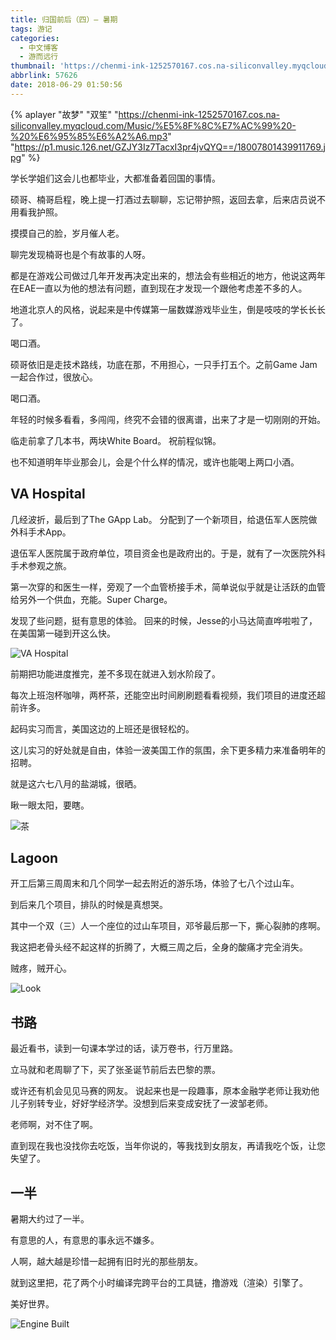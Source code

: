 ```yaml
---
title: 归国前后（四）— 暑期
tags: 游记
categories:
  - 中文博客
  - 游而远行
thumbnail: 'https://chenmi-ink-1252570167.cos.na-siliconvalley.myqcloud.com/lagoon.jpg'
abbrlink: 57626
date: 2018-06-29 01:50:56
---
```

{% aplayer "故梦" "双笙" "https://chenmi-ink-1252570167.cos.na-siliconvalley.myqcloud.com/Music/%E5%8F%8C%E7%AC%99%20-%20%E6%95%85%E6%A2%A6.mp3" "https://p1.music.126.net/GZJY3Iz7TacxI3pr4jvQYQ==/18007801439911769.jpg" %}




学长学姐们这会儿也都毕业，大都准备着回国的事情。

硕哥、楠哥启程，晚上提一打酒过去聊聊，忘记带护照，返回去拿，后来店员说不用看我护照。

摸摸自己的脸，岁月催人老。

聊完发现楠哥也是个有故事的人呀。
<!--more-->
都是在游戏公司做过几年开发再决定出来的，想法会有些相近的地方，他说这两年在EAE一直以为他的想法有问题，直到现在才发现一个跟他考虑差不多的人。

地道北京人的风格，说起来是中传媒第一届数媒游戏毕业生，倒是吱吱的学长长长了。

喝口酒。

硕哥依旧是走技术路线，功底在那，不用担心，一只手打五个。之前Game Jam 一起合作过，很放心。

喝口酒。

年轻的时候多看看，多闯闯，终究不会错的很离谱，出来了才是一切刚刚的开始。

临走前拿了几本书，两块White Board。 祝前程似锦。

也不知道明年毕业那会儿，会是个什么样的情况，或许也能喝上两口小酒。

## VA Hospital

几经波折，最后到了The GApp Lab。 分配到了一个新项目，给退伍军人医院做外科手术App。

退伍军人医院属于政府单位，项目资金也是政府出的。于是，就有了一次医院外科手术参观之旅。

第一次穿的和医生一样，旁观了一个血管桥接手术，简单说似乎就是让活跃的血管给另外一个供血，充能。Super Charge。

发现了些问题，挺有意思的体验。 回来的时候，Jesse的小马达简直哗啦啦了，在美国第一碰到开这么快。

![VA Hospital](https://chenmi-ink-1252570167.cos.na-siliconvalley.myqcloud.com/IMG_5528.JPG)

前期把功能进度推完，差不多现在就进入划水阶段了。

每次上班泡杯咖啡，两杯茶，还能空出时间刷刷题看看视频，我们项目的进度还超前许多。

起码实习而言，美国这边的上班还是很轻松的。

这儿实习的好处就是自由，体验一波美国工作的氛围，余下更多精力来准备明年的招聘。

就是这六七八月的盐湖城，很晒。

瞅一眼太阳，要瞎。

![茶](https://chenmi-ink-1252570167.cos.na-siliconvalley.myqcloud.com/IMG_5791.JPG)


## Lagoon 

开工后第三周周末和几个同学一起去附近的游乐场，体验了七八个过山车。

到后来几个项目，排队的时候是真想哭。 

其中一个双（三）人一个座位的过山车项目，邓爷最后那一下，撕心裂肺的疼啊。

我这把老骨头经不起这样的折腾了，大概三周之后，全身的酸痛才完全消失。

贼疼，贼开心。

![Look](https://chenmi-ink-1252570167.cos.na-siliconvalley.myqcloud.com/IMG_5670.GIF)


## 书路

最近看书，读到一句课本学过的话，读万卷书，行万里路。

立马就和老周聊了下，买了张圣诞节前后去巴黎的票。

或许还有机会见见马赛的网友。 说起来也是一段趣事，原本金融学老师让我劝他儿子别转专业，好好学经济学。没想到后来变成安抚了一波邹老师。

老师啊，对不住了啊。

直到现在我也没找你去吃饭，当年你说的，等我找到女朋友，再请我吃个饭，让您失望了。

## 一半

暑期大约过了一半。

有意思的人，有意思的事永远不嫌多。

人啊，越大越是珍惜一起拥有旧时光的那些朋友。

就到这里把，花了两个小时编译完跨平台的工具链，撸游戏（渲染）引擎了。

美好世界。

![Engine Built](https://chenmi-ink-1252570167.cos.na-siliconvalley.myqcloud.com/Engine.png)
